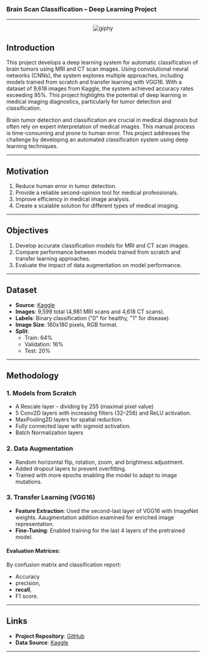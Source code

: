 ### Brain Scan Classification – Deep Learning Project
---
<div align="center">
  <img src="https://github.com/user-attachments/assets/eeeabb72-49db-4608-910b-dd1962a4b518" alt="giphy">
</div>


## Introduction
This project develops a deep learning system for automatic classification of brain tumors using MRI and CT scan images. Using convolutional neural networks (CNNs), the system explores multiple approaches, including models trained from scratch and transfer learning with VGG16. With a dataset of 9,618 images from Kaggle, the system achieved accuracy rates exceeding 95%. This project highlights the potential of deep learning in medical imaging diagnostics, particularly for tumor detection and classification.

Brain tumor detection and classification are crucial in medical diagnosis but often rely on expert interpretation of medical images. This manual process is time-consuming and prone to human error. This project addresses the challenge by developing an automated classification system using deep learning techniques.

---

## Motivation
1. Reduce human error in tumor detection.
2. Provide a reliable second-opinion tool for medical professionals.
3. Improve efficiency in medical image analysis.
4. Create a scalable solution for different types of medical imaging.

---

## Objectives
1. Develop accurate classification models for MRI and CT scan images.
2. Compare performance between models trained from scratch and transfer learning approaches.
3. Evaluate the impact of data augmentation on model performance.

---

## Dataset
- **Source**: [Kaggle](https://www.kaggle.com/datasets/murtozalikhon/brain-tumor-multimodal-image-ct-and-mri)
- **Images**: 9,599 total (4,981 MRI scans and 4,618 CT scans).
- **Labels**: Binary classification ("0" for healthy, "1" for disease).
- **Image Size**: 180x180 pixels, RGB format.
- **Split**:
  - Train: 64%
  - Validation: 16%
  - Test: 20%

---

## Methodology
### 1. **Models from Scratch**
- A Rescale layer - dividing by 255 (maximal pixel value)
- 5 Conv2D layers with increasing filters (32–256) and ReLU activation.
- MaxPooling2D layers for spatial reduction.
- Fully connected layer with sigmoid activation.
- Batch Normalization layers 

### 2. **Data Augmentation**
- Random horizontal flip, rotation, zoom, and brightness adjustment.
- Added dropout layers to prevent overfitting.
- Trained with more epochs enabling the model to adapt to image mutations.

### 3. **Transfer Learning (VGG16)**
- **Feature Extraction**: Used the second-last layer of VGG16 with ImageNet weights. Aaugmentation addition examined for enriched image representation.
- **Fine-Tuning**: Enabled training for the last 4 layers of the pretrained model.

#### **Evaluation Matrices:**
By confusion matrix and classification report:
- Accuracy
- precision,
- **recall**,
- F1 score.
    
---

## Links
- **Project Repository**: [GitHub](https://github.com/EylonYehiel/Brain-Scan-Classification-Deep-Larning)
- **Data Source**: [Kaggle](https://www.kaggle.com/datasets/murtozalikhon/brain-tumor-multimodal-image-ct-and-mri)

---
